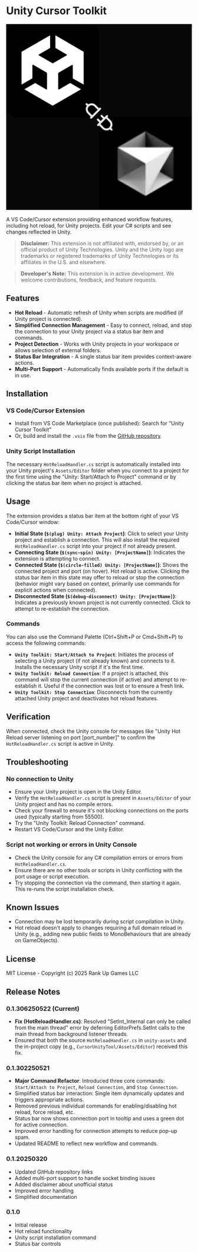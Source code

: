 # Unity Cursor Toolkit

![Unity Cursor Toolkit Icon](TempIcon.png)

A VS Code/Cursor extension providing enhanced workflow features, including hot reload, for Unity projects. Edit your C# scripts and see changes reflected in Unity.

> **Disclaimer:** This extension is not affiliated with, endorsed by, or an official product of Unity Technologies. Unity and the Unity logo are trademarks or registered trademarks of Unity Technologies or its affiliates in the U.S. and elsewhere.

> **Developer's Note:** This extension is in active development. We welcome contributions, feedback, and feature requests.

## Features

- **Hot Reload** - Automatic refresh of Unity when scripts are modified (if Unity project is connected).
- **Simplified Connection Management** - Easy to connect, reload, and stop the connection to your Unity project via a status bar item and commands.
- **Project Detection** - Works with Unity projects in your workspace or allows selection of external folders.
- **Status Bar Integration** - A single status bar item provides context-aware actions.
- **Multi-Port Support** - Automatically finds available ports if the default is in use.

## Installation

### VS Code/Cursor Extension

- Install from VS Code Marketplace (once published): Search for "Unity Cursor Toolkit"
- Or, build and install the `.vsix` file from the [GitHub repository](https://github.com/rankupgames/unity-cursor-toolkit).

### Unity Script Installation

The necessary `HotReloadHandler.cs` script is automatically installed into your Unity project's `Assets/Editor` folder when you connect to a project for the first time using the "Unity: Start/Attach to Project" command or by clicking the status bar item when no project is attached.

## Usage

The extension provides a status bar item at the bottom right of your VS Code/Cursor window:

- **Initial State (`$(plug) Unity: Attach Project`)**: Click to select your Unity project and establish a connection. This will also install the required `HotReloadHandler.cs` script into your project if not already present.
- **Connecting State (`$(sync~spin) Unity: [ProjectName]`)**: Indicates the extension is attempting to connect.
- **Connected State (`$(circle-filled) Unity: [ProjectName]`)**: Shows the connected project and port (on hover). Hot reload is active. Clicking the status bar item in this state may offer to reload or stop the connection (behavior might vary based on context, primarily use commands for explicit actions when connected).
- **Disconnected State (`$(debug-disconnect) Unity: [ProjectName]`)**: Indicates a previously known project is not currently connected. Click to attempt to re-establish the connection.

### Commands

You can also use the Command Palette (Ctrl+Shift+P or Cmd+Shift+P) to access the following commands:

- **`Unity Toolkit: Start/Attach to Project`**: Initiates the process of selecting a Unity project (if not already known) and connects to it. Installs the necessary Unity script if it's the first time.
- **`Unity Toolkit: Reload Connection`**: If a project is attached, this command will stop the current connection (if active) and attempt to re-establish it. Useful if the connection was lost or to ensure a fresh link.
- **`Unity Toolkit: Stop Connection`**: Disconnects from the currently attached Unity project and deactivates hot reload features.

## Verification

When connected, check the Unity console for messages like "Unity Hot Reload server listening on port [port_number]" to confirm the `HotReloadHandler.cs` script is active in Unity.

## Troubleshooting

### No connection to Unity

- Ensure your Unity project is open in the Unity Editor.
- Verify the `HotReloadHandler.cs` script is present in `Assets/Editor` of your Unity project and has no compile errors.
- Check your firewall to ensure it's not blocking connections on the ports used (typically starting from 55500).
- Try the "Unity Toolkit: Reload Connection" command.
- Restart VS Code/Cursor and the Unity Editor.

### Script not working or errors in Unity Console

- Check the Unity console for any C# compilation errors or errors from `HotReloadHandler.cs`.
- Ensure there are no other tools or scripts in Unity conflicting with the port usage or script execution.
- Try stopping the connection via the command, then starting it again. This re-runs the script installation check.

## Known Issues

- Connection may be lost temporarily during script compilation in Unity.
- Hot reload doesn't apply to changes requiring a full domain reload in Unity (e.g., adding new public fields to MonoBehaviours that are already on GameObjects).

## License

MIT License - Copyright (c) 2025 Rank Up Games LLC

## Release Notes

### 0.1.306250522 (Current)

- **Fix (HotReloadHandler.cs)**: Resolved "SetInt_Internal can only be called from the main thread" error by deferring EditorPrefs.SetInt calls to the main thread from background listener threads.
- Ensured that both the source `HotReloadHandler.cs` in `unity-assets` and the in-project copy (e.g., `CursorUnityTool/Assets/Editor`) received this fix.

### 0.1.302250521

- **Major Command Refactor**: Introduced three core commands: `Start/Attach to Project`, `Reload Connection`, and `Stop Connection`.
- Simplified status bar interaction: Single item dynamically updates and triggers appropriate actions.
- Removed previous individual commands for enabling/disabling hot reload, force reload, etc.
- Status bar now shows connection port in tooltip and uses a green dot for active connection.
- Improved error handling for connection attempts to reduce pop-up spam.
- Updated README to reflect new workflow and commands.

### 0.1.20250320

- Updated GitHub repository links
- Added multi-port support to handle socket binding issues
- Added disclaimer about unofficial status
- Improved error handling
- Simplified documentation

### 0.1.0

- Initial release
- Hot reload functionality
- Unity script installation command
- Status bar controls
